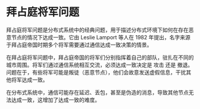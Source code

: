 # 拜占庭将军问题

拜占庭将军问题是分布式系统中的经典问题，用于描述分布式环境下如何在存在恶意节点的情况下达成一致。它由 Leslie Lamport 等人在 1982 年提出，名字来源于拜占庭帝国时期多个将军需要通过通信达成一致决策的情景。

在拜占庭将军问题中，拜占庭帝国的将军们分别指挥着自己的部队，驻扎在不同的城市周围。将军们通过通信系统相互交流，必须达成一致决定是 攻击 还是 撤退。问题在于，有些将军可能是叛徒（恶意节点），他们会故意发送虚假信息，干扰其他将军达成一致。

在分布式系统中，通信可能存在延迟、丢包，甚至是伪造的消息，导致其他节点无法达成一致，这增加了达成一致的难度。

